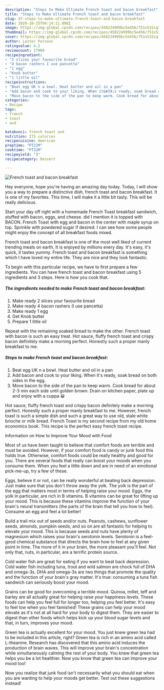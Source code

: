 ```yaml
---
description: "Steps to Make Ultimate French toast and bacon breakfast"
title: "Steps to Make Ultimate French toast and bacon breakfast"
slug: 47-steps-to-make-ultimate-french-toast-and-bacon-breakfast
date: 2020-10-25T04:14:11.098Z
image: https://img-global.cpcdn.com/recipes/458224999bc5e456/751x532cq70/french-toast-and-bacon-breakfast-recipe-main-photo.jpg
thumbnail: https://img-global.cpcdn.com/recipes/458224999bc5e456/751x532cq70/french-toast-and-bacon-breakfast-recipe-main-photo.jpg
cover: https://img-global.cpcdn.com/recipes/458224999bc5e456/751x532cq70/french-toast-and-bacon-breakfast-recipe-main-photo.jpg
author: Lester Parsons
ratingvalue: 4.2
reviewcount: 17989
recipeingredient:
- "2 slices your favourite bread"
- "4 bacon rashers I use pancetta"
- "1 egg"
- "Knob butter"
- "1 little oil"
recipeinstructions:
- "Beat egg UK n a bowl. Heat butter and oil in a pan"
- "Add bacon and cook to your liking. When it&#39;s ready, soak bread on both sides in the egg."
- "Move bacon to the side of the pan to keep warm. Cook bread for about 2-3 min each side until golden brown. Drain on kitchen paper, plate up and enjoy with a cuppa 😀"
categories:
- Recipe
tags:
- french
- toast
- and

katakunci: french toast and 
nutrition: 272 calories
recipecuisine: American
preptime: "PT22M"
cooktime: "PT32M"
recipeyield: "3"
recipecategory: Dessert

---
```



![French toast and bacon breakfast](https://img-global.cpcdn.com/recipes/458224999bc5e456/751x532cq70/french-toast-and-bacon-breakfast-recipe-main-photo.jpg)

Hey everyone, hope you're having an amazing day today. Today, I will show you a way to prepare a distinctive dish, french toast and bacon breakfast. It is one of my favorites. This time, I will make it a little bit tasty. This will be really delicious.

Start your day off right with a homemade French Toast breakfast sandwich, stuffed with bacon, eggs, and cheese. did I mention it is topped with BACON. French Toast with egg and bacon in the center with maple syrup on top. Sprinkle with powdered sugar if desired. I can see how some people might enjoy the concept of all breakfast foods mixed.

French toast and bacon breakfast is one of the most well liked of current trending meals on earth. It is enjoyed by millions every day. It's easy, it's quick, it tastes yummy. French toast and bacon breakfast is something which I have loved my entire life. They are nice and they look fantastic.


To begin with this particular recipe, we have to first prepare a few ingredients. You can have french toast and bacon breakfast using 5 ingredients and 3 steps. Here is how you cook that.

<!--inarticleads1-->

##### The ingredients needed to make French toast and bacon breakfast:

1. Make ready 2 slices your favourite bread
1. Make ready 4 bacon rashers (I use pancetta)
1. Make ready 1 egg
1. Get Knob butter
1. Prepare 1 little oil


Repeat with the remaining soaked bread to make the other. French toast with bacon is such an easy treat. Hot sauce, fluffy french toast and crispy bacon definitely make a morning perfect. Honestly such a proper manly breakfast to me. 

<!--inarticleads2-->

##### Steps to make French toast and bacon breakfast:

1. Beat egg UK n a bowl. Heat butter and oil in a pan
1. Add bacon and cook to your liking. When it&#39;s ready, soak bread on both sides in the egg.
1. Move bacon to the side of the pan to keep warm. Cook bread for about 2-3 min each side until golden brown. Drain on kitchen paper, plate up and enjoy with a cuppa 😀


Hot sauce, fluffy french toast and crispy bacon definitely make a morning perfect. Honestly such a proper manly breakfast to me. However, french toast is such a simple dish and such a great way to use old, stale white brioche or milk bread. French Toast is my second recipe from my old home economics book. This recipe is the perfect easy french toast recipe. 

Information on How to Improve Your Mood with Food


Most of us have been taught to believe that comfort foods are terrible and must be avoided. However, if your comfort food is candy or junk food this holds true. Otherwise, comfort foods could be really healthy and good for you. There are several foods that really can boost your moods when you consume them. When you feel a little down and are in need of an emotional pick-me-up, try a few of these.

Eggs, believe it or not, can be really wonderful at beating back depression. Just make sure that you don't throw away the yolk. The yolk is the part of the egg that matters most in terms of helping raise your mood. Eggs, the yolk in particular, are rich in B vitamins. B vitamins can be great for lifting up your mood. This is because these vitamins improve the function of your brain's neural transmitters (the parts of the brain that tell you how to feel). Consume an egg and feel a lot better!

Build a trail mix out of seeds and/or nuts. Peanuts, cashews, sunflower seeds, almonds, pumpkin seeds, and so on are all fantastic for helping to elevate your mood. This is because seeds and nuts have plenty of magnesium which raises your brain's serotonin levels. Serotonin is a feel-good chemical substance that directs the brain how to feel at any given point in time. The more of it in your brain, the more pleasant you'll feel. Not only that, nuts, in particular, are a terrific protein source.

Cold water fish are great for eating if you want to beat back depression. Cold water fish including tuna, trout and wild salmon are chock full of DHA and omega-3s. DHA and omega-3s are two things that promote the quality and the function of your brain's gray matter. It's true: consuming a tuna fish sandwich can seriously boost your mood. 

Grains can be good for overcoming a terrible mood. Quinoa, millet, teff and barley are all actually great for helping raise your happiness levels. These foods can help you feel full for longer too, helping you feel better. It's easy to feel low when you feel famished! These grains can help your mood elevate as it's not at all hard for your body to digest them. They are easier to digest than other foods which helps kick up your blood sugar levels and that, in turn, improves your mood.

Green tea is actually excellent for your mood. You just knew green tea had to be included in this article, right? Green tea is rich in an amino acid called L-theanine. Research has discovered that this amino acid induces the production of brain waves. This will improve your brain's concentration while simultaneously calming the rest of your body. You knew that green tea helps you be a lot healthier. Now you know that green tea can improve your mood too!

Now you realize that junk food isn't necessarily what you should eat when you are wanting to help your moods get better. Test out  these suggestions  instead!

